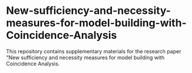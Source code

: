 # New-sufficiency-and-necessity-measures-for-model-building-with-Coincidence-Analysis
This repository contains supplementary materials for the research paper "New sufficiency and necessity measures for model building with Coincidence Analysis.
